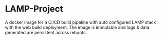 # LAMP-Project
A docker image for a CI/CD build pipeline with auto configured LAMP stack with the web build deployment.
The image is immutable  and logs & data generated are persistent across reboots. 
